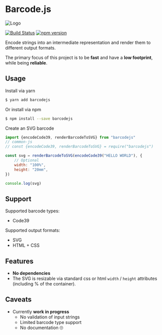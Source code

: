 # Barcode.js
![Logo](https://cdn.rawgit.com/mormahr/barcode.js/35fd6ead/assets/logo.svg)

[![Build Status](https://travis-ci.org/mormahr/barcode.js.svg?branch=master)](https://travis-ci.org/mormahr/barcode.js)
[![npm version](https://badge.fury.io/js/barcodejs.svg)](https://www.npmjs.com/package/barcodejs)

Encode strings into an intermediate representation and render them to different output formats.

The primary focus of this project is to be **fast** and have a **low footprint**, while being **reliable**.

## Usage
Install via yarn
```bash
$ yarn add barcodejs
```

Or install via npm
```bash
$ npm install --save barcodejs
```

Create an SVG barcode
```js
import {encodeCode39, renderBarcodeToSVG} from "barcodejs"
// common-js
// const {encodeCode39, renderBarcodeToSVG} = require("barcodejs")

const svg = renderBarcodeToSVG(encodeCode39("HELLO WORLD"), {
    // Optional
    width: "100%",
    height: "20mm",
})

console.log(svg)
```

## Support
Supported barcode types:
* Code39

Supported output formats:
* SVG
* HTML + CSS

## Features
* **No dependencies**
* The SVG is resizable via standard css or html `width` / `height` attributes (including % of the container).

## Caveats
* Currently **work in progress**
  * No validation of input strings
  * Limited barcode type support
  * No documentation 🙄
